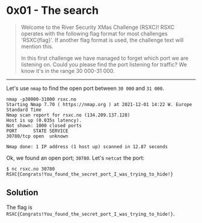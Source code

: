 # 0x01 - The search

> Welcome to the River Security XMas Challenge (RSXC)! RSXC operates with the following flag format for most challenges 'RSXC{flag}'. If another flag format is used, the challenge text will mention this.
> 
> In this first challenge we have managed to forget which port we are listening on. Could you please find the port listening for traffic? We know it's in the range 30 000-31 000.

---

Let's use `nmap` to find the open port between `30 000` and `31 000`.

```
nmap -p30000-31000 rsxc.no
Starting Nmap 7.70 ( https://nmap.org ) at 2021-12-01 14:22 W. Europe Standard Time
Nmap scan report for rsxc.no (134.209.137.128)
Host is up (0.035s latency).
Not shown: 1000 closed ports
PORT      STATE SERVICE
30780/tcp open  unknown

Nmap done: 1 IP address (1 host up) scanned in 12.87 seconds
```

Ok, we found an open port; `30780`. Let's `netcat` the port:

```
$ nc rsxc.no 30780
RSXC{Congrats!You_found_the_secret_port_I_was_trying_to_hide!}
```

## Solution

The flag is `RSXC{Congrats!You_found_the_secret_port_I_was_trying_to_hide!}`.
